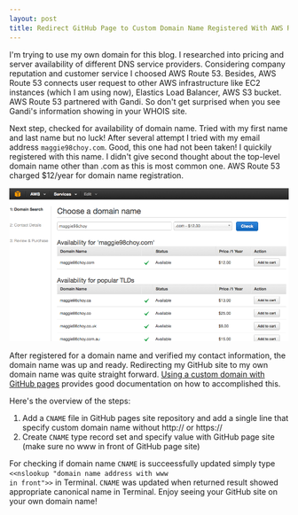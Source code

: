 ```yaml
---
layout: post
title: Redirect GitHub Page to Custom Domain Name Registered With AWS Route 53
---
```


I'm trying to use my own domain for this blog. I researched into pricing and server availability of different DNS service providers. Considering company reputation and customer service I choosed AWS Route 53. Besides, AWS Route 53 connects user request to other AWS infrastructure like EC2 instances (which I am using now), Elastics Load Balancer, AWS S3 bucket. AWS Route 53 partnered with Gandi. So don't get surprised when you see Gandi's information showing in your WHOIS site. 

Next step, checked for availability of domain name. Tried with my first name and last name but no luck! After several attempt I tried with my email address <code>maggie98choy.com</code>. Good, this one had not been taken! I quickily registered with this name. I didn't give second thought about the top-level domain name other than .com as this is most common one. AWS Route 53 charged $12/year for domain name registration. 

![Image](../images/dns_registration.png?raw=true)

After registered for a domain name and verified my contact information, the domain name was up and ready.  Redirecting my GitHub site to my own domain name was quite straight forward. [Using a custom domain with GitHub pages](https://help.github.com/articles/using-a-custom-domain-with-github-pages/) provides good documentation on how to accomplished this. 

Here's the overview of the steps:
<ol>
<li>Add a <code>CNAME</code> file in GitHub pages site repository and add a single line that specify custom domain name without http:// or https://</li>
<li>Create <code>CNAME</code> type record set and specify value with GitHub page site (make sure no www in front of GitHub page site)</li>
</ol>

For checking if domain name <code>CNAME</code> is succeessfully updated simply type <code><<nslookup "domain name address with www in front">></code> in Terminal. <code>CNAME</code> was updated when returned result showed appropriate canonical name in Terminal. Enjoy seeing your GitHub site on your own domain name!







